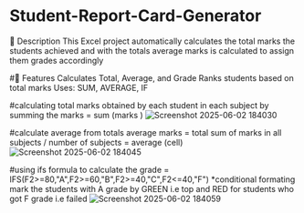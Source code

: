 # Student-Report-Card-Generator
📝 Description
This Excel project automatically calculates the total marks the students achieved and with the totals average marks is calculated to assign them grades accordingly 



#🧠 Features
Calculates Total, Average, and Grade
Ranks students based on total marks
Uses: SUM, AVERAGE, IF

#calculating total marks obtained by each student in each subject by summing the marks 
= sum (marks )
![Screenshot 2025-06-02 184030](https://github.com/user-attachments/assets/3079c28b-e6fa-404a-b7d2-c867b52e3c30)




#calculate average from totals 
average marks =  total sum of marks in all subjects / number of subjects 
= average (cell)
![Screenshot 2025-06-02 184045](https://github.com/user-attachments/assets/3fbf410c-2ded-41a3-b49d-1ec2162ec3df)




#using ifs formula to calculate the grade 
= IFS(F2>=80,"A",F2>=60,"B",F2>=40,"C",F2<=40,"F")
*conditional formating
mark the students  with A grade by GREEN i.e top and RED  for  students who got F grade i.e failed 
![Screenshot 2025-06-02 184059](https://github.com/user-attachments/assets/20c0d873-52d7-4cc8-9705-7888317f8d80)
